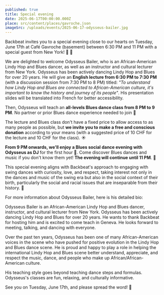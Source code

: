 ```yaml
---
published: true
title: Special evening
date: 2025-06-17T00:00:00.000Z
place: src/content/places/gavroche.json
imageSrc: /uploads/events/2025-06-17-odysseus-bailer.jpg
---
```


Backbeat invites you to a special evening close to our hearts on Tuesday, June 17th at Café Gavroche (basement) between 6:30 PM and 11 PM with a special guest from New York! 🧡 🚖

We are delighted to welcome Odysseus Bailer, who is an African-American Lindy Hop and Blues dancer, as well as an instructor and cultural lecturer from New York. Odysseus has been actively dancing Lindy Hop and Blues for over 20 years. He will give an **English lecture from 6:30 PM to 7:30 PM** (with a discussion session from 7:30 PM to 8 PM) titled: *"To understand how Lindy Hop and Blues are connected to African-American culture, it's important to know the history and journey of its people"*. His presentation slides will be translated into French for better accessibility.

Then, Odysseus will teach an **all-levels Blues dance class from 8 PM to 9 PM**. No partner or prior Blues dance experience needed to join 🤗

The lecture and Blues class don't have a fixed price to allow access to as many people as possible, but **we invite you to make a free and conscious donation** according to your means (with a suggested price of 10 CHF for the lecture and 10 CHF for the class). ☀️

**From 9 PM onwards, we'll enjoy a Blues social dance evening with Odysseus as DJ** for the first hour 🪩. Come discover Blues dances and music if you don't know them yet! **The evening will continue until 11 PM**. 🕺

This special evening aligns with Backbeat's approach to engaging with swing dances with curiosity, love, and respect, taking interest not only in the dances and music of the swing era but also in the social context of their birth, particularly the social and racial issues that are inseparable from their history. 🌳

For more information about Odysseus Bailer, here is his detailed bio:

Odysseus Bailer is an African-American Lindy Hop and Blues dancer, instructor, and cultural lecturer from New York. Odysseus has been actively dancing Lindy Hop and Blues for over 20 years. He wants to thank Backbeat for hosting him and is excited to come teach in Geneva. He looks forward to meeting, talking, and dancing with everyone.

Over the past ten years, Odysseus has been one of many African-American voices in the scene who have pushed for positive evolution in the Lindy Hop and Blues dance scene. He is proud and happy to play a role in helping the international Lindy Hop and Blues scene better understand, appreciate, and respect the music, dance, and people who make up African/African-American culture.

His teaching style goes beyond teaching dance steps and formulas. Odysseus's classes are fun, relaxing, and culturally informative.

See you on Tuesday, June 17th, and please spread the word! 🙏


